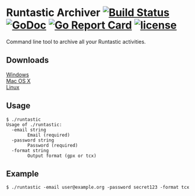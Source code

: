 # Runtastic Archiver [![Build Status](https://travis-ci.org/Metalnem/runtastic.svg?branch=master)](https://travis-ci.org/Metalnem/runtastic) [![GoDoc](https://godoc.org/github.com/metalnem/runtastic?status.svg)](http://godoc.org/github.com/metalnem/runtastic) [![Go Report Card](https://goreportcard.com/badge/github.com/metalnem/runtastic)](https://goreportcard.com/report/github.com/metalnem/runtastic) [![license](https://img.shields.io/badge/license-MIT-blue.svg?style=flat)](https://raw.githubusercontent.com/metalnem/runtastic/master/LICENSE)
Command line tool to archive all your Runtastic activities.

## Downloads

[Windows](https://github.com/Metalnem/runtastic/releases/download/v2.0.0/runtastic-win64-2.0.0.zip)  
[Mac OS X](https://github.com/Metalnem/runtastic/releases/download/v2.0.0/runtastic-darwin64-2.0.0.zip)  
[Linux](https://github.com/Metalnem/runtastic/releases/download/v2.0.0/runtastic-linux64-2.0.0.zip)

## Usage

```
$ ./runtastic
Usage of ./runtastic:
  -email string
    	Email (required)
  -password string
    	Password (required)
  -format string
    	Output format (gpx or tcx)
```

## Example

```
$ ./runtastic -email user@example.org -password secret123 -format tcx
```
